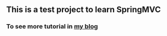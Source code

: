## This is a test project to learn SpringMVC

### To see more tutorial in [my blog](https://[https://paladnix.github.io/Paladnix.github.io/2017/spring/])
